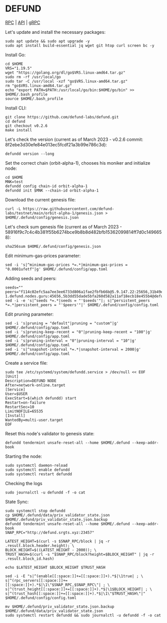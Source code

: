 # DEFUND
[RPC](http://defund.srgts.xyz:23457) | [API](http://defund.srgts.xyz:3417) | [gRPC](http://defund.srgts.xyz:9340)

Let's update and install the necessary packages:
````
sudo apt update && sudo apt upgrade -y
sudo apt install build-essential jq wget git htop curl screen bc -y
````
Install Go:
````
cd $HOME
VRS="1.19.5"
wget "https://golang.org/dl/go$VRS.linux-amd64.tar.gz"
sudo rm -rf /usr/local/go
sudo tar -C /usr/local -xzf "go$VRS.linux-amd64.tar.gz"
rm "go$VRS.linux-amd64.tar.gz"
echo "export PATH=$PATH:/usr/local/go/bin:$HOME/go/bin" >> $HOME/.bash_profile
source $HOME/.bash_profile
````
Install CLI:
````
git clone https://github.com/defund-labs/defund.git
cd defund
git checkout v0.2.6
make install
````
Let's check the version (current as of March 2023 - v0.2.6 commit: 8f2ebe3d30efe84e013ec5fcdf21a3b99e786c3d):
````
defundd version --long
````
Set the correct chain (orbit-alpha-1), chooses his moniker and initialize node:
````
cd $HOME
MNK=test
defundd config chain-id orbit-alpha-1
defundd init $MNK --chain-id orbit-alpha-1
````
Download the current genesis file:
````
curl -L https://raw.githubusercontent.com/defund-labs/testnet/main/orbit-alpha-1/genesis.json > $HOME/.defund/config/genesis.json
````
Let's check sum genesis file (current as of March 2023 - 58916f9c7c4c4b381f55b6274bce9b8b8d482bfb15362099814ff7d0c1496658):
````
sha256sum $HOME/.defund/config/genesis.json
````
Edit minimum-gas-prices parameter:
````
sed -i 's|^minimum-gas-prices *=.*|minimum-gas-prices = "0.0001ufetf"|g' $HOME/.defund/config/app.toml
````
Adding seeds and peers:
````
seeds=""
peers="f114c02efc5aa7ee3ee6733d806a1fae2fbfb66b@5.9.147.22:25656,31b49e981e804cac50a092468e746e496740153e@65.109.84.254:26656,8b80bc13d578d4e80fd672c247491f917c26a71d@84.201.162.168:26656,2b76e96658f5e5a5130bc96d63f016073579b72d@rpc-1.defund.nodes.guru:45656,5b3dd55dade5bfa260d582a11af18ecb18e455b4@defund.srgts.xyz:23457"
sed -i -e 's|^seeds *=.*|seeds = "'$seeds'"|; s|^persistent_peers *=.*|persistent_peers = "'$peers'"|' $HOME/.defund/config/config.toml
````
Edit pruning parameter:
````
sed -i 's|pruning = "default"|pruning = "custom"|g' $HOME/.defund/config/app.toml
sed -i 's|pruning-keep-recent = "0"|pruning-keep-recent = "100"|g' $HOME/.defund/config/app.toml
sed -i 's|pruning-interval = "0"|pruning-interval = "10"|g' $HOME/.defund/config/app.toml
sed -i 's|^snapshot-interval *=.*|snapshot-interval = 2000|g' $HOME/.defund/config/app.toml
````
Create a service file:
````
sudo tee /etc/systemd/system/defundd.service > /dev/null << EOF
[Unit]
Description=DEFUND NODE
After=network-online.target
[Service]
User=$USER
ExecStart=$(which defundd) start
Restart=on-failure
RestartSec=10
LimitNOFILE=65535
[Install]
WantedBy=multi-user.target
EOF
````
Reset this node's validator to genesis state:
````
defundd tendermint unsafe-reset-all --home $HOME/.defund --keep-addr-book
````
Starting the node:
````
sudo systemctl daemon-reload
sudo systemctl enable defundd
sudo systemctl restart defundd
````
Checking the logs
````
sudo journalctl -u defundd -f -o cat
````
State Sync:
````
sudo systemctl stop defundd
cp $HOME/.defund/data/priv_validator_state.json $HOME/.defund/priv_validator_state.json.backup
defundd tendermint unsafe-reset-all --home $HOME/.defund --keep-addr-book
SNAP_RPC="http://defund.srgts.xyz:23457"

LATEST_HEIGHT=$(curl -s $SNAP_RPC/block | jq -r .result.block.header.height); \
BLOCK_HEIGHT=$((LATEST_HEIGHT - 2000)); \
TRUST_HASH=$(curl -s "$SNAP_RPC/block?height=$BLOCK_HEIGHT" | jq -r .result.block_id.hash)

echo $LATEST_HEIGHT $BLOCK_HEIGHT $TRUST_HASH

sed -i -E "s|^(enable[[:space:]]+=[[:space:]]+).*$|\1true| ; \
s|^(rpc_servers[[:space:]]+=[[:space:]]+).*$|\1\"$SNAP_RPC,$SNAP_RPC\"| ; \
s|^(trust_height[[:space:]]+=[[:space:]]+).*$|\1$BLOCK_HEIGHT| ; \
s|^(trust_hash[[:space:]]+=[[:space:]]+).*$|\1\"$TRUST_HASH\"|" $HOME/.defund/config/config.toml

mv $HOME/.defund/priv_validator_state.json.backup $HOME/.defund/data/priv_validator_state.json
sudo systemctl restart defundd && sudo journalctl -u defundd -f -o cat
````
